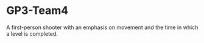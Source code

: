 # GP3-Team4
A first-person shooter with an emphasis on movement and the time in which a level is completed.
